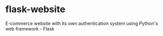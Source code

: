 # flask-website
E-commerce website with its own authentication system using Python's web framework - Flask
